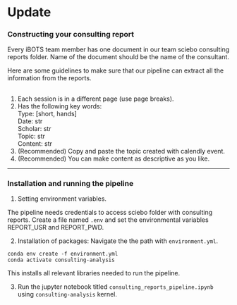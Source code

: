 # Update 

### Constructing your consulting report

Every iBOTS team member has one document in our team sciebo consulting reports folder. Name of the document should be the name of the consultant.

Here are some guidelines to make sure that our pipeline can extract all the information from the reports.

## 
1. Each session is in a different page (use page breaks).
2. Has the following key words: </br>
    Type: [short, hands] </br>
    Date: str </br>
    Scholar: str </br>
    Topic: str </br> 
    Content: str </br>
3. (Recommended) Copy and paste the topic created with calendly event.
4. (Recommended) You can make content as descriptive as you like. 

---

### Installation and running the pipeline

1. Setting environment variables.

The pipeline needs credentials to access sciebo folder with consulting reports. Create a file named `.env` and set the environmental variables REPORT_USR and REPORT_PWD. 

2. Installation of packages: Navigate the the path with `environment.yml`.

``` shell
conda env create -f environment.yml
conda activate consulting-analysis
```

This installs all relevant libraries needed to run the pipeline.

3. Run the jupyter notebook titled `consulting_reports_pipeline.ipynb` using `consulting-analysis` kernel.
